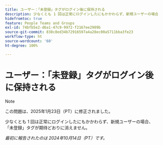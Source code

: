 ```yaml
---
title: ユーザー：「未登録」タグがログイン後に保持される
description: 少なくとも 1 回は正常にログインしたにもかかわらず、新規ユーザーの場合、「未登録」タグが期待どおりに消えません。
hidefromtoc: true
feature: People Teams and Groups
exl-id: 74bfb5e2-d6a1-47c9-9972-f2167ee2909b
source-git-commit: 838c8ed34b72916597a4a28ec00a5711bba3fe23
workflow-type: ht
source-wordcount: '60'
ht-degree: 100%

---
```


# ユーザー：「未登録」タグがログイン後に保持される

>[!NOTE]
>
>この問題は、2025年1月23日（PT）に修正されました。

少なくとも 1 回は正常にログインしたにもかかわらず、新規ユーザーの場合、「未登録」タグが期待どおりに消えません。

_最初に報告されたのは 2024年10月14日（PT）です。_
